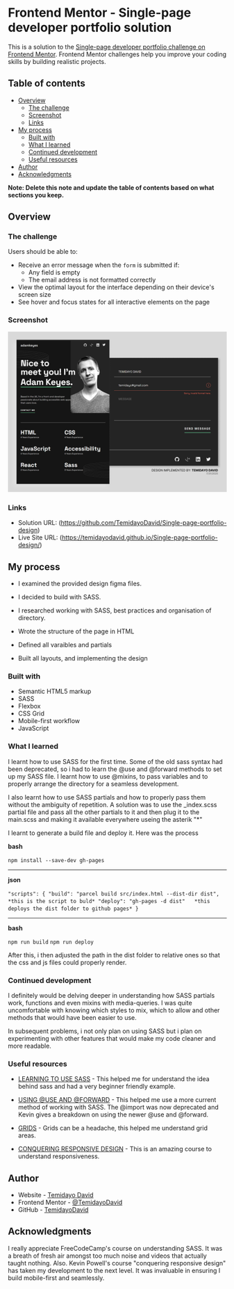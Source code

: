 # Frontend Mentor - Single-page developer portfolio solution

This is a solution to the [Single-page developer portfolio challenge on Frontend Mentor](https://www.frontendmentor.io/challenges/singlepage-developer-portfolio-bBVj2ZPi-x). Frontend Mentor challenges help you improve your coding skills by building realistic projects. 

## Table of contents

- [Overview](#overview)
  - [The challenge](#the-challenge)
  - [Screenshot](#screenshot)
  - [Links](#links)
- [My process](#my-process)
  - [Built with](#built-with)
  - [What I learned](#what-i-learned)
  - [Continued development](#continued-development)
  - [Useful resources](#useful-resources)
- [Author](#author)
- [Acknowledgments](#acknowledgments)

**Note: Delete this note and update the table of contents based on what sections you keep.**

## Overview

### The challenge

Users should be able to:

- Receive an error message when the `form` is submitted if:
  - Any field is empty
  - The email address is not formatted correctly
- View the optimal layout for the interface depending on their device's screen size
- See hover and focus states for all interactive elements on the page

### Screenshot

![](./screenshot.png)


### Links

- Solution URL: (https://github.com/TemidayoDavid/Single-page-portfolio-design)
- Live Site URL: (https://temidayodavid.github.io/Single-page-portfolio-design/)

## My process

- I examined the provided design figma files.

- I decided to build with SASS.

- I researched working with SASS, best practices and organisation of directory.

- Wrote the structure of the page in HTML

- Defined all varaibles and partials

- Built all layouts, and implementing the design

### Built with

- Semantic HTML5 markup
- SASS
- Flexbox
- CSS Grid
- Mobile-first workflow
- JavaScript


### What I learned

I learnt how to use SASS for the first time. Some of the old sass syntax had been deprecated, so i had to learn the @use and @forward methods to set up my SASS file. I learnt how to use @mixins, to pass variables and to properly arrange the directory for a seamless development.

I also learnt how to use SASS partials and how to properly pass them without the ambiguity of repetition. A solution was to use the _index.scss partial file and pass all the other partials to it and then plug it to the main.scss and making it available everywhere useing the asterik "*"

I learnt to generate a build file and deploy it. Here was the process 

**bash**

`npm install --save-dev gh-pages`

---

**json**

`"scripts": {
  "build": "parcel build src/index.html --dist-dir dist",   *this is the script to buld*
  "deploy": "gh-pages -d dist"   *this deploys the dist folder to github pages*
}
`

---

**bash**

`npm run build`
`npm run deploy`


After this, i then adjusted the path in the dist folder to relative ones so that the css and js files could properly render.

### Continued development

I definitely would be delving deeper in understanding how SASS partials work, functions and even mixins with media-queries. I was quite uncomfortable with knowing which styles to mix, which to allow and other methods that would have been easier to use.

In subsequent problems, i not only plan on using SASS but i plan on experimenting with other features that would make my code cleaner and more readable.

### Useful resources

- [LEARNING TO USE SASS](https://www.youtube.com/watch?v=_a5j7KoflTs&ab_channel=freeCodeCamp.org) - This helped me for understand the idea behind sass and had a very beginner friendly example.

- [USING @USE AND @FORWARD](https://www.youtube.com/watch?v=CR-a8upNjJ0&list=PL4-IK0AVhVjMYRhK9vRPatSlb-9r0aKgh&index=6&ab_channel=KevinPowell) - This helped me use a more current method of working with SASS. The @import was now deprecated and Kevin gives a breakdown on using the newer @use and @forward.

- [GRIDS](https://www.youtube.com/watch?v=rg7Fvvl3taU&t=152s&ab_channel=KevinPowell) - Grids can be a headache, this helped me understand grid areas.

- [CONQUERING RESPONSIVE DESIGN](https://courses.kevinpowell.co/) - This is an amazing course to understand responsiveness.

## Author

- Website - [Temidayo David](www.linkedin.com/in/temidayodavid)
- Frontend Mentor - [@TemidayoDavid](https://www.frontendmentor.io/profile/TemidayoDavid)
- GitHub - [TemidayoDavid](https://github.com/TemidayoDavid)


## Acknowledgments

I really appreciate FreeCodeCamp's course on understanding SASS. It was a breath of fresh air amongst too much noise and videos that actually taught nothing. Also. Kevin Powell's course "conquering responsive design" has taken my development to the next level. It was invaluable in ensuring I build mobile-first and seamlessly.

